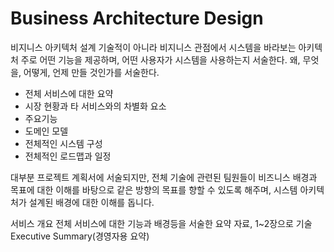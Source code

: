 # Business Architecture Design

비지니스 아키텍처 설계
기술적이 아니라 비지니스 관점에서 시스템을 바라보는 아키텍처
주로 어떤 기능을 제공하며, 어떤 사용자가 시스템을 사용하는지 서술한다.
왜, 무엇을, 어떻게, 언제 만들 것인가를 서술한다.

* 전체 서비스에 대한 요약
* 시장 현황과 타 서비스와의 차별화 요소
* 주요기능
* 도메인 모델
* 전체적인 시스템 구성
* 전체적인 로드맵과 일정

대부분 프로젝트 계획서에 서술되지만, 전체 기술에 관련된 팀원들이 비즈니스 배경과 목표에 대한 이해를 바탕으로 같은 방향의 목표를 향할 수 있도록 해주며, 시스템 아키텍처가 설계된 배경에 대한 이해를 돕니다.

서비스 개요
전체 서비스에 대한 기능과 배경등을 서술한 요약 자료, 1~2장으로 기술
Executive Summary(경영자용 요약)
